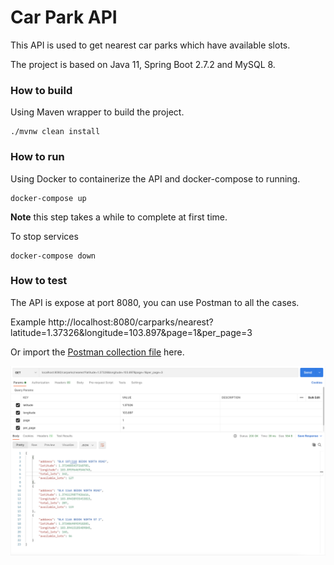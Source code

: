 
# Car Park API

This API is used to get nearest car parks which have available slots.

The project is based on Java 11, Spring Boot 2.7.2 and MySQL 8.

### How to build

Using Maven wrapper to build the project.

```
./mvnw clean install
```

### How to run

Using Docker to containerize the API and docker-compose to running.

```
docker-compose up
```

**Note** this step takes a while to complete at first time.

To stop services

```
docker-compose down
```

### How to test

The API is expose at port 8080, you can use Postman to all the cases.

Example http://localhost:8080/carparks/nearest?latitude=1.37326&longitude=103.897&page=1&per_page=3

Or import the [Postman collection file](https://github.com/tonynguyen1799/carpark/blob/master/docs/Car%20Park.postman_collection.json "download") here.

![Postman](https://raw.githubusercontent.com/tonynguyen1799/carpark/master/docs/Postman.png)